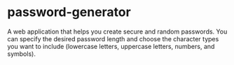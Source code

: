 # password-generator
A web application that helps you create secure and random passwords. You can specify the desired password length and choose the character types you want to include (lowercase letters, uppercase letters, numbers, and symbols).

